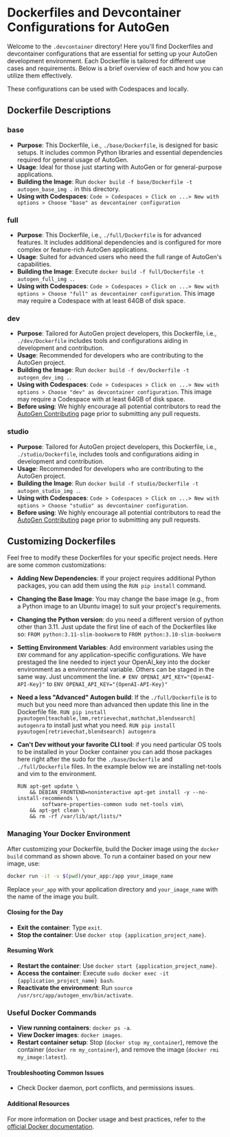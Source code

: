 # Dockerfiles and Devcontainer Configurations for AutoGen

Welcome to the `.devcontainer` directory! Here you'll find Dockerfiles and devcontainer configurations that are essential for setting up your AutoGen development environment. Each Dockerfile is tailored for different use cases and requirements. Below is a brief overview of each and how you can utilize them effectively.

These configurations can be used with Codespaces and locally.

## Dockerfile Descriptions

### base

- **Purpose**: This Dockerfile, i.e., `./base/Dockerfile`, is designed for basic setups. It includes common Python libraries and essential dependencies required for general usage of AutoGen.
- **Usage**: Ideal for those just starting with AutoGen or for general-purpose applications.
- **Building the Image**: Run `docker build -f base/Dockerfile -t autogen_base_img .` in this directory.
- **Using with Codespaces**: `Code > Codespaces > Click on ...> New with options > Choose "base" as devcontainer configuration`

### full

- **Purpose**: This Dockerfile, i.e., `./full/Dockerfile` is for advanced features. It includes additional dependencies and is configured for more complex or feature-rich AutoGen applications.
- **Usage**: Suited for advanced users who need the full range of AutoGen's capabilities.
- **Building the Image**: Execute `docker build -f full/Dockerfile -t autogen_full_img .`.
- **Using with Codespaces**: `Code > Codespaces > Click on ...> New with options > Choose "full" as devcontainer configuration`. This image may require a Codespace with at least 64GB of disk space.

### dev

- **Purpose**: Tailored for AutoGen project developers, this Dockerfile, i.e., `./dev/Dockerfile` includes tools and configurations aiding in development and contribution.
- **Usage**: Recommended for developers who are contributing to the AutoGen project.
- **Building the Image**: Run `docker build -f dev/Dockerfile -t autogen_dev_img .`.
- **Using with Codespaces**: `Code > Codespaces > Click on ...> New with options > Choose "dev" as devcontainer configuration`. This image may require a Codespace with at least 64GB of disk space.
- **Before using**: We highly encourage all potential contributors to read the [AutoGen Contributing](https://microsoft.github.io/autogen/docs/Contribute) page prior to submitting any pull requests.


### studio

- **Purpose**: Tailored for AutoGen project developers, this Dockerfile, i.e., `./studio/Dockerfile`, includes tools and configurations aiding in development and contribution.
- **Usage**: Recommended for developers who are contributing to the AutoGen project.
- **Building the Image**: Run `docker build -f studio/Dockerfile -t autogen_studio_img .`.
- **Using with Codespaces**: `Code > Codespaces > Click on ...> New with options > Choose "studio" as devcontainer configuration`.
- **Before using**: We highly encourage all potential contributors to read the [AutoGen Contributing](https://microsoft.github.io/autogen/docs/Contribute) page prior to submitting any pull requests.


## Customizing Dockerfiles

Feel free to modify these Dockerfiles for your specific project needs. Here are some common customizations:

- **Adding New Dependencies**: If your project requires additional Python packages, you can add them using the `RUN pip install` command.
- **Changing the Base Image**: You may change the base image (e.g., from a Python image to an Ubuntu image) to suit your project's requirements.
- **Changing the Python version**: do you need a different version of python other than 3.11. Just update the first line of each of the Dockerfiles like so:
    `FROM python:3.11-slim-bookworm` to `FROM python:3.10-slim-bookworm`
- **Setting Environment Variables**: Add environment variables using the `ENV` command for any application-specific configurations. We have prestaged the line needed to inject your OpenAI_key into the docker environment as a environmental variable. Others can be staged in the same way. Just uncomment the line.
    `# ENV OPENAI_API_KEY="{OpenAI-API-Key}"` to `ENV OPENAI_API_KEY="{OpenAI-API-Key}"`
- **Need a less "Advanced" Autogen build**: If the `./full/Dockerfile` is to much but you need more than advanced then update this line in the Dockerfile file.
`RUN pip install pyautogen[teachable,lmm,retrievechat,mathchat,blendsearch] autogenra` to install just what you need. `RUN pip install pyautogen[retrievechat,blendsearch] autogenra`
- **Can't Dev without your favorite CLI tool**: if you need particular OS tools to be installed in your Docker container you can add those packages here right after the sudo for the `./base/Dockerfile` and `./full/Dockerfile` files. In the example below we are installing net-tools and vim to the environment.

    ```code
    RUN apt-get update \
        && DEBIAN_FRONTEND=noninteractive apt-get install -y --no-install-recommends \
            software-properties-common sudo net-tools vim\
        && apt-get clean \
        && rm -rf /var/lib/apt/lists/*
    ```

### Managing Your Docker Environment

After customizing your Dockerfile, build the Docker image using the `docker build` command as shown above. To run a container based on your new image, use:

```bash
docker run -it -v $(pwd)/your_app:/app your_image_name
```

Replace `your_app` with your application directory and `your_image_name` with the name of the image you built.

#### Closing for the Day

- **Exit the container**: Type `exit`.
- **Stop the container**: Use `docker stop {application_project_name}`.

#### Resuming Work

- **Restart the container**: Use `docker start {application_project_name}`.
- **Access the container**: Execute `sudo docker exec -it {application_project_name} bash`.
- **Reactivate the environment**: Run `source /usr/src/app/autogen_env/bin/activate`.

### Useful Docker Commands

- **View running containers**: `docker ps -a`.
- **View Docker images**: `docker images`.
- **Restart container setup**: Stop (`docker stop my_container`), remove the container (`docker rm my_container`), and remove the image (`docker rmi my_image:latest`).

#### Troubleshooting Common Issues

- Check Docker daemon, port conflicts, and permissions issues.

#### Additional Resources

For more information on Docker usage and best practices, refer to the [official Docker documentation](https://docs.docker.com).
